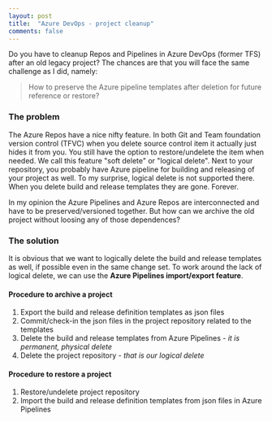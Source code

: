 ```yaml
---
layout: post
title:  "Azure DevOps - project cleanup"
comments: false
---
```


Do you have to cleanup Repos and Pipelines in Azure DevOps (former TFS) after an old legacy project? The chances are that you will face the same challenge as I did, namely:

> How to preserve the Azure pipeline templates after deletion for future reference or restore?

### The problem

The Azure Repos have a nice nifty feature. In both Git and Team foundation version control (TFVC) when you delete source control item it actually just hides it from you. You still have the option to restore/undelete the item when needed. We call this feature "soft delete" or "logical delete". Next to your repository, you probably have Azure pipeline for building and releasing of your project as well. To my surprise, logical delete is not supported there. When you delete build and release templates they are gone. Forever.

In my opinion the Azure Pipelines and Azure Repos are interconnected and have to be preserved/versioned together. But how can we archive the old project without loosing any of those dependences? 

### The solution

It is obvious that we want to logically delete the build and release templates as well, if possible even in the same change set. To work around the lack of logical delete, we can use the **Azure Pipelines import/export feature**.


#### Procedure to archive a project
1.	Export the build and release definition templates as json files
2.	Commit/check-in the json files in the project repository related to the templates
3.	Delete the build and release templates from Azure Pipelines - *it is permanent, physical delete*
4.	Delete the project repository - *that is our logical delete*

#### Procedure to restore a project
1.	Restore/undelete project repository
2.	Import the build and release definition templates from json files in Azure Pipelines